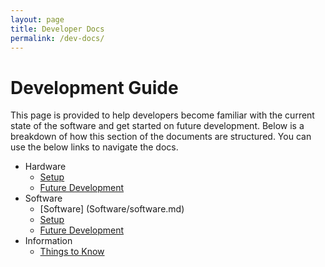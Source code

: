 ```yaml
---
layout: page
title: Developer Docs
permalink: /dev-docs/
---
```


# Development Guide

This page is provided to help developers become familiar with the current state of the software and get started on future development. Below is a breakdown of how this section of the documents are structured. You can use the below links to navigate the docs.

- Hardware
  - [Setup](Hardware/setup.md)
  - [Future Development](Hardware/future-development.md)
- Software
  - [Software] (Software/software.md)
  - [Setup](Software/setup.md)
  - [Future Development](Software/future-development.md)
- Information
  - [Things to Know](Information/information.md)
